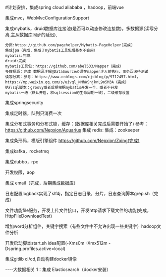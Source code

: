 #计划安排，集成spring cloud aliababa ，hadoop，前端vue

集成mvc，WebMvcConfigurationSupport


集成mybatis，druid数据库连接池(是否可以动态修改连接数)，多数据源(读写分离,主从数据库同步的延迟),

    分页:https://github.com/pagehelper/Mybatis-PageHelper(完成)
    集成jpa（完成，集成了mybatis工具包后基本不会用）
    mybatis:完成
    druid:完成
    mybatis工具包：https://github.com/abel533/Mapper（完成）
    多数据源：完成 数据源注解@DataSource必须在mapper注入前执行，事务回滚待测试
    读写分离：参考：https://www.cnblogs.com/cjsblog/p/9712457.html，https://mp.weixin.qq.com/s/uivql_NMhWSnjknL9o5M3A（完成）
    执行sql脚本：groovy或者后期根据mybatis开发一个，或者不开发
    mybatis一级（默认开启，和sqlsession的生命周期一致），二级缓存设置
    
    
集成springsecurity

集成定时器，队列只消费一次

集成分布式事务和分布式锁，缓存：(数据库相关完成后需要开始了)
    参考：https://github.com/Nepxion/Aquarius 
    集成  redis:
    集成：zookeeper
    
集成条形码，模版引擎组件 https://github.com/Nepxion/Zxing(完成)

集成kafka，rocketmq

集成dubbo，rpc

开发权限，aop

集成 email（完成，后期集成数据库）

日志配置logback实现了slf4j，指定日志目录，分片，日志查询脚本grep.sh（完成)

文件功能file服务，开发上传文件接口，开发http请求下载文件的功能(完成，HttpFileDownloadTest)

增加word分析组件，关键字搜索（有些文件中不允许出现一些关键字）hadoop文件分析


开发启动脚本start.sh idea配置(-Xms0m -Xmx512m -Dspring.profiles.active=local)

集成gitlib ci/cd,自动构建docker镜像


----大数据相关
1：集成 Elasticsearch（docker安装）
